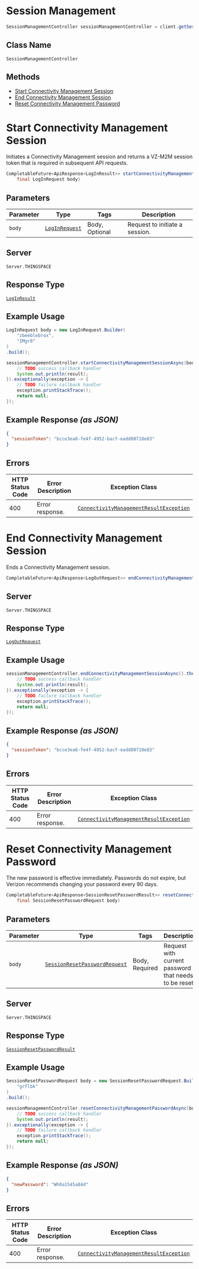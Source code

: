 # Session Management

```java
SessionManagementController sessionManagementController = client.getSessionManagementController();
```

## Class Name

`SessionManagementController`

## Methods

* [Start Connectivity Management Session](../../doc/controllers/session-management.md#start-connectivity-management-session)
* [End Connectivity Management Session](../../doc/controllers/session-management.md#end-connectivity-management-session)
* [Reset Connectivity Management Password](../../doc/controllers/session-management.md#reset-connectivity-management-password)


# Start Connectivity Management Session

Initiates a Connectivity Management session and returns a VZ-M2M session token that is required in subsequent API requests.

```java
CompletableFuture<ApiResponse<LogInResult>> startConnectivityManagementSessionAsync(
    final LogInRequest body)
```

## Parameters

| Parameter | Type | Tags | Description |
|  --- | --- | --- | --- |
| `body` | [`LogInRequest`](../../doc/models/log-in-request.md) | Body, Optional | Request to initiate a session. |

## Server

`Server.THINGSPACE`

## Response Type

[`LogInResult`](../../doc/models/log-in-result.md)

## Example Usage

```java
LogInRequest body = new LogInRequest.Builder(
    "zbeeblebrox",
    "IMgr8"
)
.build();

sessionManagementController.startConnectivityManagementSessionAsync(body).thenAccept(result -> {
    // TODO success callback handler
    System.out.println(result);
}).exceptionally(exception -> {
    // TODO failure callback handler
    exception.printStackTrace();
    return null;
});
```

## Example Response *(as JSON)*

```json
{
  "sessionToken": "bcce3ea6-fe4f-4952-bacf-eadd80718e83"
}
```

## Errors

| HTTP Status Code | Error Description | Exception Class |
|  --- | --- | --- |
| 400 | Error response. | [`ConnectivityManagementResultException`](../../doc/models/connectivity-management-result-exception.md) |


# End Connectivity Management Session

Ends a Connectivity Management session.

```java
CompletableFuture<ApiResponse<LogOutRequest>> endConnectivityManagementSessionAsync()
```

## Server

`Server.THINGSPACE`

## Response Type

[`LogOutRequest`](../../doc/models/log-out-request.md)

## Example Usage

```java
sessionManagementController.endConnectivityManagementSessionAsync().thenAccept(result -> {
    // TODO success callback handler
    System.out.println(result);
}).exceptionally(exception -> {
    // TODO failure callback handler
    exception.printStackTrace();
    return null;
});
```

## Example Response *(as JSON)*

```json
{
  "sessionToken": "bcce3ea6-fe4f-4952-bacf-eadd80718e83"
}
```

## Errors

| HTTP Status Code | Error Description | Exception Class |
|  --- | --- | --- |
| 400 | Error response. | [`ConnectivityManagementResultException`](../../doc/models/connectivity-management-result-exception.md) |


# Reset Connectivity Management Password

The new password is effective immediately. Passwords do not expire, but Verizon recommends changing your password every 90 days.

```java
CompletableFuture<ApiResponse<SessionResetPasswordResult>> resetConnectivityManagementPasswordAsync(
    final SessionResetPasswordRequest body)
```

## Parameters

| Parameter | Type | Tags | Description |
|  --- | --- | --- | --- |
| `body` | [`SessionResetPasswordRequest`](../../doc/models/session-reset-password-request.md) | Body, Required | Request with current password that needs to be reset. |

## Server

`Server.THINGSPACE`

## Response Type

[`SessionResetPasswordResult`](../../doc/models/session-reset-password-result.md)

## Example Usage

```java
SessionResetPasswordRequest body = new SessionResetPasswordRequest.Builder(
    "grflbk"
)
.build();

sessionManagementController.resetConnectivityManagementPasswordAsync(body).thenAccept(result -> {
    // TODO success callback handler
    System.out.println(result);
}).exceptionally(exception -> {
    // TODO failure callback handler
    exception.printStackTrace();
    return null;
});
```

## Example Response *(as JSON)*

```json
{
  "newPassword": "Wh0a1545a84d"
}
```

## Errors

| HTTP Status Code | Error Description | Exception Class |
|  --- | --- | --- |
| 400 | Error response. | [`ConnectivityManagementResultException`](../../doc/models/connectivity-management-result-exception.md) |

